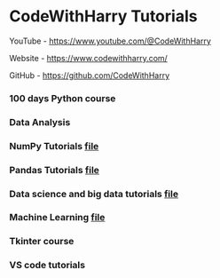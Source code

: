 # CodeWithHarry Tutorials

YouTube - https://www.youtube.com/@CodeWithHarry

Website - https://www.codewithharry.com/

GitHub - https://github.com/CodeWithHarry

### 100 days Python course

### Data Analysis
### NumPy Tutorials [file](Data_analysis_CodeWithHarry/NumPy_Tutorials_CWH.ipynb)

### Pandas Tutorials [file](Data_analysis_CodeWithHarry/Pandas_Tutorials_CWH.ipynb)

### Data science and big data tutorials [file](Data_analysis_CodeWithHarry/Python_Data_Science_and_Big_Data_tutorials_CWH.ipynb)

### Machine Learning [file](Machine_Learning_CodeWithHarry/Machine_Learning_CWH.ipynb)

### Tkinter course

### VS code tutorials

